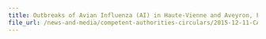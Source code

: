 ```yaml
---
title: Outbreaks of Avian Influenza (AI) in Haute-Vienne and Aveyron, France 
file_url: /news-and-media/competent-authorities-circulars/2015-12-11-CA.pdf
---
```

